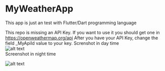 # MyWeatherApp
This app is just an test with Flutter/Dart programming language

This repo is missing an API Key. If you want to use it you should get one in https://openweathermap.org/api
After you have your API Key, change the field \_MyApiId value to your key.
Screnshot in day time<br>
![alt text](https://github.com/yTodynho/MyWeatherApp/blob/master/01.jpg?raw=true)
<br>
Screenshot in night time<br>

![alt text](https://github.com/yTodynho/MyWeatherApp/blob/master/02.jpg?raw=true)
